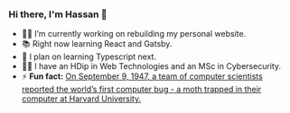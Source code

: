 ### Hi there, I'm Hassan 👋

- 👨‍💻  I’m currently working on rebuilding my personal website.
- 📚 Right now learning React and Gatsby.
- 🔮 I plan on learning Typescript next.
- 👨‍🎓 I have an HDip in Web Technologies and an MSc in Cybersecurity.
- ⚡ **Fun fact:** [On September 9, 1947, a team of computer scientists reported the world’s first computer bug - a moth trapped in their computer at Harvard University.](https://www.nationalgeographic.org/thisday/sep9/worlds-first-computer-bug/ "National Geographic")

<!--
**HassanCorrigan/HassanCorrigan** is a ✨ _special_ ✨ repository because its `README.md` (this file) appears on your GitHub profile.
-->
